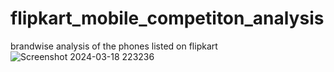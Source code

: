# flipkart_mobile_competiton_analysis 
brandwise analysis of the phones listed on flipkart
![Screenshot 2024-03-18 223236](https://github.com/kartikgupt/flipkart_mobile_competition_analysis/assets/65027942/ffb6c3c9-6218-4b67-8f9d-4113de958eae)
